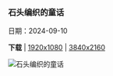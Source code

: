 ### 石头编织的童话

日期：2024-09-10

**下载**  |  [1920x1080](https://cn.bing.com/th?id=OHR.EltzCastle_ZH-CN7586749377_1920x1080.jpg)  |  [3840x2160](https://cn.bing.com/th?id=OHR.EltzCastle_ZH-CN7586749377_UHD.jpg)

![石头编织的童话](https://cn.bing.com/th?id=OHR.EltzCastle_ZH-CN7586749377_1920x1080.jpg "埃尔茨城堡，德国 (© Allard Schager/Alamy)")


